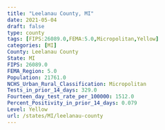 ```yaml
---
title: "Leelanau County, MI"
date: 2021-05-04
draft: false
type: county
tags: [FIPS:26089.0,FEMA:5.0,Micropolitan,Yellow]
categories: [MI]
County: Leelanau County
State: MI
FIPS: 26089.0
FEMA_Region: 5.0
Population: 21761.0
NCHS_Urban_Rural_Classification: Micropolitan
Tests_in_prior_14_days: 329.0
Fourteen_day_test_rate_per_100000: 1512.0
Percent_Positivity_in_prior_14_days: 0.079
Level: Yellow
url: /states/MI/leelanau-county
---
```



